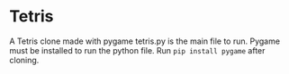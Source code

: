 # Tetris
A Tetris clone made with pygame
tetris.py is the main file to run. Pygame must be installed to run the python file. Run `pip install pygame` after cloning.
